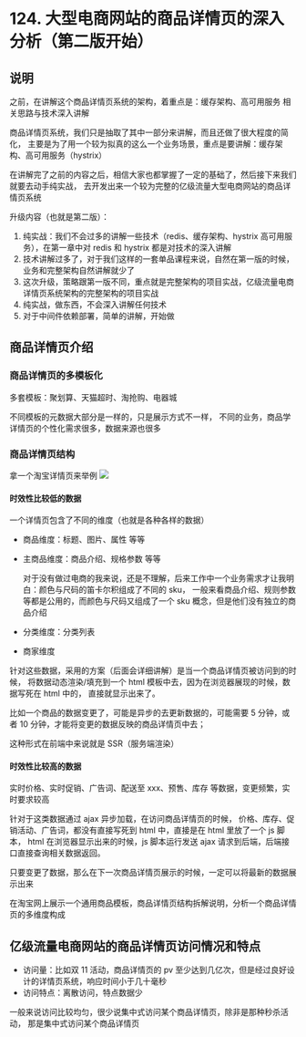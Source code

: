 # 124. 大型电商网站的商品详情页的深入分析（第二版开始）

## 说明
之前，在讲解这个商品详情页系统的架构，着重点是：缓存架构、高可用服务 相关思路与技术深入讲解

商品详情页系统，我们只是抽取了其中一部分来讲解，而且还做了很大程度的简化，
主要是为了用一个较为拟真的这么一个业务场景，重点是要讲解：缓存架构、高可用服务（hystrix）

在讲解完了之前的内容之后，相信大家也都掌握了一定的基础了，然后接下来我们就要去动手纯实战，
去开发出来一个较为完整的亿级流量大型电商网站的商品详情页系统

升级内容（也就是第二版）：

1. 纯实战：我们不会过多的讲解一些技术（redis、缓存架构、hystrix 高可用服务），在第一章中对 redis 和 hystrix 都是对技术的深入讲解
2. 技术讲解过多了，对于我们这样的一套单品课程来说，自然在第一版的时候，业务和完整架构自然讲解就少了
3. 这次升级，策略跟第一版不同，重点就是完整架构的项目实战，亿级流量电商详情页系统架构的完整架构的项目实战
4. 纯实战，做东西，不会深入讲解任何技术
5. 对于中间件依赖部署，简单的讲解，开始做

## 商品详情页介绍

### 商品详情页的多模板化
多套模板：聚划算、天猫超时、淘抢购、电器城

不同模板的元数据大部分是一样的，只是展示方式不一样，
不同的业务，商品学详情页的个性化需求很多，数据来源也很多

### 商品详情页结构
拿一个淘宝详情页来举例
![](https://txxs.github.io/pic/record/cache-pdp/markdown-img-paste-20190630120857135.png)

#### 时效性比较低的数据
一个详情页包含了不同的维度（也就是各种各样的数据）

- 商品维度：标题、图片、属性 等等
- 主商品维度：商品介绍、规格参数 等等

    对于没有做过电商的我来说，还是不理解，后来工作中一个业务需求才让我明白：颜色与尺码的笛卡尔积组成了不同的 sku，
    一般来看商品介绍、规则参数等都是公用的，而颜色与尺码又组成了一个 sku 概念，但是他们没有独立的商品介绍
- 分类维度：分类列表
- 商家维度

针对这些数据，采用的方案（后面会详细讲解）是当一个商品详情页被访问到的时候，
将数据动态渲染/填充到一个 html 模板中去，因为在浏览器展现的时候，数据写死在 html 中的，
直接就显示出来了。

比如一个商品的数据变更了，可能是异步的去更新数据的，可能需要 5 分钟，或者 10 分钟，才能将变更的数据反映的商品详情页中去；

这种形式在前端中来说就是 SSR（服务端渲染）

#### 时效性比较高的数据
实时价格、实时促销、广告词、配送至 xxx、预售、库存 等数据，变更频繁，实时要求较高

针对于这类数据通过 ajax 异步加载，在访问商品详情页的时候，
价格、库存、促销活动、广告词，都没有直接写死到 html 中，直接是在 html 里放了一个 js 脚本，
html 在浏览器显示出来的时候，js 脚本运行发送 ajax 请求到后端，后端接口直接查询相关数据返回。

只要变更了数据，那么在下一次商品详情页展示的时候，一定可以将最新的数据展示出来

在淘宝网上展示一个通用商品模板，商品详情页结构拆解说明，分析一个商品详情页的多维度构成

## 亿级流量电商网站的商品详情页访问情况和特点
- 访问量：比如双 11 活动，商品详情页的 pv 至少达到几亿次，但是经过良好设计的详情页系统，响应时间小于几十毫秒
- 访问特点：离散访问，特点数据少

一般来说访问比较均匀，很少说集中式访问某个商品详情页，除非是那种秒杀活动，
那是集中式访问某个商品详情页
